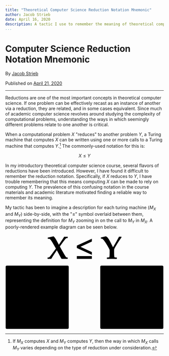 ```yaml
---
title: "Theoretical Computer Science Reduction Notation Mnemonic"
author: Jacob Strieb
date: April 16, 2020
description: A tactic I use to remember the meaning of theoretical computer science notation for describing reductions
...
```



# Computer Science Reduction Notation Mnemonic

By [Jacob Strieb](https://jstrieb.github.io)

Published on [April 21, 2020](/posts/reduction-notation/)

---

Reductions are one of the most important concepts in theoretical computer
science. If one problem can be effectively recast as an instance of another via
a reduction, they are related, and in some cases equivalent. Since much of
academic computer science revolves around studying the complexity of
computational problems, understanding the ways in which seemingly different
problems relate to one another is critical.

When a computational problem $X$ "reduces" to another problem $Y$, a Turing
machine that computes $X$ can be written using one or more calls to a Turing
machine that computes $Y$.[^1] The commonly-used notation for this is:

$$ X \leq Y $$

In my introductory theoretical computer science course, several flavors of
reductions have been introduced. However, I have found it difficult to remember
the reduction notation. Specifically, if $X$ reduces to $Y$, I have trouble
remembering that this means computing $X$ can be made to rely on computing $Y$.
The prevalence of this confusing notation in the course materials and academic
literature motivated finding a reliable way to remember its meaning.

My tactic has been to imagine a description for each turing machine ($M_X$ and
$M_Y$) side-by-side, with the "$\leq$" symbol overlaid between them,
representing the definition for $M_Y$ zooming in on the call to $M_Y$ in $M_X$.
A poorly-rendered example diagram can be seen below.

<!-- TODO: Figure out how to embed the SVG such that it is still allowed to be
styled by the global CSS -->
<svg
   xmlns:dc="http://purl.org/dc/elements/1.1/"
   xmlns:cc="http://creativecommons.org/ns#"
   xmlns:rdf="http://www.w3.org/1999/02/22-rdf-syntax-ns#"
   xmlns:svg="http://www.w3.org/2000/svg"
   xmlns="http://www.w3.org/2000/svg"
   xmlns:sodipodi="http://sodipodi.sourceforge.net/DTD/sodipodi-0.dtd"
   xmlns:inkscape="http://www.inkscape.org/namespaces/inkscape"
   width="16.615837cm"
   height="9.9633818cm"
   viewBox="0 0 6.5416681 3.9225911"
   version="1.1"
   id="SVGRoot"
   inkscape:version="0.92.3 (2405546, 2018-03-11)"
   sodipodi:docname="diagram_notext.svg">
  <sodipodi:namedview
     id="base"
     pagecolor="#ffffff"
     bordercolor="#666666"
     borderopacity="1.0"
     inkscape:pageopacity="0.0"
     inkscape:pageshadow="2"
     inkscape:zoom="1.4"
     inkscape:cx="243.5908"
     inkscape:cy="227.86937"
     inkscape:document-units="px"
     inkscape:current-layer="layer1"
     showgrid="true"
     inkscape:window-width="1920"
     inkscape:window-height="1013"
     inkscape:window-x="-9"
     inkscape:window-y="-9"
     inkscape:window-maximized="1"
     units="cm"
     objecttolerance="10"
     gridtolerance="10"
     guidetolerance="10"
     showguides="true"
     inkscape:guide-bbox="true"
     fit-margin-top="0"
     fit-margin-left="0"
     fit-margin-right="0"
     fit-margin-bottom="0">
    <inkscape:grid
       type="xygrid"
       id="grid1442"
       spacingx="0.26041667"
       spacingy="0.26041667"
       dotted="false"
       enabled="true"
       visible="true"
       originx="-0.24479073"
       originy="-3.6302089" />
  </sodipodi:namedview>
  <defs
     id="defs883">
    <inkscape:path-effect
       effect="powerstroke"
       id="path-effect820"
       is_visible="true"
       offset_points="1,0.005208335"
       sort_points="true"
       interpolator_type="CubicBezierJohan"
       interpolator_beta="0.2"
       start_linecap_type="zerowidth"
       linejoin_type="extrp_arc"
       miter_limit="4"
       end_linecap_type="zerowidth" />
  </defs>
  <metadata
     id="metadata886">
    <rdf:RDF>
      <cc:Work
         rdf:about="">
        <dc:format>image/svg+xml</dc:format>
        <dc:type
           rdf:resource="http://purl.org/dc/dcmitype/StillImage" />
        <dc:title></dc:title>
        <dc:creator>
          <cc:Agent>
            <dc:title>Jacob Strieb</dc:title>
          </cc:Agent>
        </dc:creator>
      </cc:Work>
    </rdf:RDF>
  </metadata>
  <g
     id="layer1"
     inkscape:groupmode="layer"
     inkscape:label="Layer 1"
     transform="translate(-0.24479073,-3.4472004)">
    <rect
       style="opacity:1;fill-opacity:1;stroke-width:0.03125;stroke-linecap:round;stroke-linejoin:miter;stroke-miterlimit:4;stroke-dasharray:none;stroke-dashoffset:0;stroke-opacity:1"
       id="rect816"
       width="2.6041675"
       height="2.6041675"
       x="0.26041573"
       y="4.749999"
       rx="0.052083332"
       ry="0.052083332" />
    <path
       style="fill-rule:evenodd;stroke-width:0.05208333;stroke-linecap:round;stroke-linejoin:miter;stroke-miterlimit:4;stroke-dasharray:none;stroke-opacity:1"
       d="M 0.5208325,5.5312495 H 2.6041664"
       id="path830"
       inkscape:connector-curvature="0" />
    <path
       style="fill-rule:evenodd;stroke-width:0.05208333;stroke-linecap:round;stroke-linejoin:miter;stroke-miterlimit:4;stroke-dasharray:none;stroke-opacity:1"
       d="M 0.5208325,5.7916662 H 2.6041664"
       id="path832"
       inkscape:connector-curvature="0" />
    <path
       style="fill-rule:evenodd;stroke-width:0.05208333;stroke-linecap:round;stroke-linejoin:miter;stroke-miterlimit:4;stroke-dasharray:none;stroke-opacity:1"
       d="M 0.5208325,6.052083 H 2.6041664"
       id="path834"
       inkscape:connector-curvature="0" />
    <path
       style="fill-rule:evenodd;stroke-width:0.05208333;stroke-linecap:round;stroke-linejoin:miter;stroke-miterlimit:4;stroke-dasharray:none;stroke-opacity:1"
       d="M 0.5208325,6.5729165 H 2.6041664"
       id="path838"
       inkscape:connector-curvature="0" />
    <path
       style="fill-rule:evenodd;stroke-width:0.05208333;stroke-linecap:round;stroke-linejoin:miter;stroke-miterlimit:4;stroke-dasharray:none;stroke-opacity:1"
       d="M 0.5208325,6.8333332 H 2.6041664"
       id="path840"
       inkscape:connector-curvature="0" />
    <path
       style="fill-rule:evenodd;stroke-width:0.05208333;stroke-linecap:round;stroke-linejoin:miter;stroke-miterlimit:4;stroke-dasharray:none;stroke-opacity:1"
       d="M 0.5208325,7.09375 H 2.6041664"
       id="path842"
       inkscape:connector-curvature="0" />
    <ellipse
       style="opacity:1;fill-opacity:1;stroke-width:0.02083333;stroke-linecap:round;stroke-linejoin:miter;stroke-miterlimit:4;stroke-dasharray:none;stroke-dashoffset:0;stroke-opacity:1"
       id="path902"
       cx="0.91145831"
       cy="6.312501"
       rx="0.46395874"
       ry="0.19061559" />
    <rect
       y="4.749999"
       x="4.166666"
       height="2.6041675"
       width="2.6041675"
       id="rect1000"
       style="opacity:1;fill-opacity:1;stroke-width:0.03125;stroke-linecap:round;stroke-linejoin:miter;stroke-miterlimit:4;stroke-dasharray:none;stroke-dashoffset:0;stroke-opacity:1"
       rx="0.052083332"
       ry="0.052083332" />
    <path
       inkscape:connector-curvature="0"
       id="path1002"
       d="M 4.4270827,5.5312495 H 6.5104166"
       style="fill-rule:evenodd;stroke-width:0.05208333;stroke-linecap:round;stroke-linejoin:miter;stroke-miterlimit:4;stroke-dasharray:none;stroke-opacity:1" />
    <path
       inkscape:connector-curvature="0"
       id="path1004"
       d="M 4.4270827,5.7916662 H 6.5104166"
       style="fill-rule:evenodd;stroke-width:0.05208333;stroke-linecap:round;stroke-linejoin:miter;stroke-miterlimit:4;stroke-dasharray:none;stroke-opacity:1" />
    <path
       inkscape:connector-curvature="0"
       id="path1006"
       d="M 4.4270827,6.052083 H 6.5104166"
       style="fill-rule:evenodd;stroke-width:0.05208333;stroke-linecap:round;stroke-linejoin:miter;stroke-miterlimit:4;stroke-dasharray:none;stroke-opacity:1" />
    <path
       inkscape:connector-curvature="0"
       id="path1008"
       d="M 4.4270827,6.5729165 H 6.5104166"
       style="fill-rule:evenodd;stroke-width:0.05208333;stroke-linecap:round;stroke-linejoin:miter;stroke-miterlimit:4;stroke-dasharray:none;stroke-opacity:1" />
    <path
       inkscape:connector-curvature="0"
       id="path1010"
       d="M 4.4270827,6.8333332 H 6.5104166"
       style="fill-rule:evenodd;stroke-width:0.05208333;stroke-linecap:round;stroke-linejoin:miter;stroke-miterlimit:4;stroke-dasharray:none;stroke-opacity:1" />
    <path
       inkscape:connector-curvature="0"
       id="path1012"
       d="M 4.4270827,7.09375 H 6.5104166"
       style="fill-rule:evenodd;stroke-width:0.05208333;stroke-linecap:round;stroke-linejoin:miter;stroke-miterlimit:4;stroke-dasharray:none;stroke-opacity:1" />
    <g
       id="g8545"
       class="text">
      <g
         id="text854"
         style="font-style:normal;font-variant:normal;font-weight:bold;font-stretch:normal;font-size:0.34722233px;line-height:125%;font-family:sans-serif;-inkscape-font-specification:'sans-serif Bold';text-align:start;text-anchor:start;opacity:1;fill-opacity:1;stroke-width:0.01562501;stroke-linecap:round;stroke-linejoin:miter;stroke-miterlimit:4;stroke-dasharray:none;stroke-dashoffset:0;stroke-opacity:1"
         aria-label="M">
        <path
           id="path8512"
           style="font-style:normal;font-variant:normal;font-weight:bold;font-stretch:normal;font-family:'Palatino Linotype';-inkscape-font-specification:'Palatino Linotype Bold';fill-opacity:1;stroke-width:0.01562501"
           d="m 0.85077828,5.2312659 -0.001695,0.0017 q -0.0167847,-0.00102 -0.052219,-0.00102 -0.036282,0 -0.052219,0.00102 l -0.001526,-0.00153 v -0.011529 l 0.001695,-0.0017 q 0.0172933,-0.00102 0.0198364,-0.0017 0.004917,-0.00136 0.005764,-0.00627 0.002204,-0.012207 0.002204,-0.052558 V 5.0430741 l -0.0378079,0.077481 q -0.003221,0.00644 -0.0220405,0.047472 l -0.0310262,0.067817 h -0.0113593 q -0.008816,-0.021023 -0.0239054,-0.053067 l -0.0237359,-0.050354 -0.04442,-0.0924 v 0.1176622 q 0,0.040351 0.002204,0.052558 8.4771e-4,0.00492 0.005764,0.00627 0.002543,6.782e-4 0.0198364,0.0017 l 0.001695,0.0017 v 0.011529 l -0.001695,0.00153 q -0.0194973,-0.00102 -0.036282,-0.00102 -0.0194973,0 -0.0391642,0.00102 l -0.001695,-0.00153 v -0.011529 l 0.001695,-0.0017 q 0.0172933,-0.00102 0.0198364,-0.0017 0.004917,-0.00136 0.005764,-0.00627 0.002204,-0.012207 0.002204,-0.052558 v -0.089688 q 0,-0.040351 -0.002204,-0.052558 -8.4771e-4,-0.00492 -0.005764,-0.00627 -0.002543,-6.782e-4 -0.0198364,-0.0017 l -0.001695,-0.0017 V 4.994246 l 0.001695,-0.00153 q 0.0176324,0.00102 0.0445896,0.00102 0.0206841,0 0.0361125,-0.00102 0.005595,0.012885 0.015937,0.036282 l 0.0108507,0.023397 0.0539144,0.1127456 0.02594,-0.052558 0.0405206,-0.086636 q 0.007121,-0.015428 0.0139025,-0.03323 0.0191583,0.00102 0.0257704,0.00102 0.0332303,0 0.0508627,-0.00102 l 0.001695,0.00153 v 0.011698 l -0.001695,0.00153 q -0.0172933,0.00102 -0.0198364,0.0017 -0.004917,0.00136 -0.005764,0.00627 -0.002204,0.012207 -0.002204,0.052558 v 0.089688 q 0,0.040351 0.002204,0.052558 8.4771e-4,0.00492 0.005764,0.00627 0.002543,6.782e-4 0.0198364,0.0017 l 0.001695,0.0017 z"
           inkscape:connector-curvature="0" />
      </g>
      <g
         id="text858"
         style="font-style:normal;font-variant:normal;font-weight:bold;font-stretch:normal;font-size:0.22704318px;line-height:125%;font-family:sans-serif;-inkscape-font-specification:'sans-serif Bold';text-align:start;text-anchor:start;opacity:1;fill-opacity:1;stroke-width:0.01021695;stroke-linecap:round;stroke-linejoin:miter;stroke-miterlimit:4;stroke-dasharray:none;stroke-dashoffset:0;stroke-opacity:1"
         aria-label="X">
        <path
           id="path8509"
           style="font-style:normal;font-variant:normal;font-weight:bold;font-stretch:normal;font-family:'Palatino Linotype';-inkscape-font-specification:'Palatino Linotype Bold';fill-opacity:1;stroke-width:0.01021695"
           d="m 0.99737091,5.2939499 -0.001109,0.00111 -0.0226156,-3.326e-4 q -0.005543,-1.109e-4 -0.0194007,3.326e-4 -0.003326,-0.0041 -0.0108644,-0.01807 l -0.0230591,-0.042681 -0.008758,0.012527 q -0.0166291,0.023835 -0.0308193,0.048224 -0.0051,-3.326e-4 -0.0101992,-3.326e-4 -0.0103101,0 -0.0150771,3.326e-4 l -0.001109,-0.00111 v -0.0071 l 0.001109,-0.00122 q 0.009091,-6.652e-4 0.0109752,-0.00188 0.003326,-0.00211 0.0150771,-0.01807 l 0.0145228,-0.019622 q 8.8688e-4,-0.00111 0.0177377,-0.023946 l -0.008425,-0.014855 -0.013525,-0.023392 q -0.0144119,-0.024833 -0.0219505,-0.029378 -0.00255,-0.00155 -0.005321,-0.00155 -0.002217,0 -0.006873,3.326e-4 l -0.001441,-0.00111 -8.8689e-4,-0.00588 9.9775e-4,-0.00166 q 0.0156314,-0.00321 0.0402425,-0.00887 0.006984,0.00455 0.0144119,0.016407 0.003548,0.00576 0.0110861,0.019733 l 0.0125273,0.023281 0.0144119,-0.021064 q 0.0178486,-0.026163 0.0231699,-0.035586 0.004545,4.435e-4 0.00898,4.435e-4 0.007428,0 0.0150771,-4.435e-4 l 0.001109,0.00111 v 0.00732 l -0.001109,0.00111 q -0.007649,1.108e-4 -0.0101992,0.00166 -0.002439,0.00155 -0.009645,0.010532 -0.007206,0.00898 -0.0189572,0.024944 -0.006541,0.00887 -0.015964,0.022061 0.005543,0.010199 0.0158531,0.028713 l 0.0141902,0.024389 q 0.0117513,0.020177 0.0147445,0.022837 0.003104,0.00255 0.009977,0.00255 l 0.001109,0.00111 z"
           inkscape:connector-curvature="0" />
      </g>
      <g
         id="text862"
         style="font-style:normal;font-variant:normal;font-weight:bold;font-stretch:normal;font-size:0.17861269px;line-height:125%;font-family:'Palatino Linotype';-inkscape-font-specification:'Palatino Linotype Bold';text-align:start;text-anchor:start;opacity:1;fill-opacity:1;stroke-width:0.00803757;stroke-linecap:round;stroke-linejoin:miter;stroke-miterlimit:4;stroke-dasharray:none;stroke-dashoffset:0;stroke-opacity:1"
         aria-label="Run M">
        <path
           id="path8488"
           style="stroke-width:0.00803757"
           d="m 0.7045065,6.3525736 -8.7213e-4,8.721e-4 q -6.105e-4,0 -0.003314,-8.72e-5 -0.0119482,-4.361e-4 -0.0149135,-4.361e-4 -0.004448,0 -0.0141285,5.233e-4 -3.4885e-4,-0.00209 -0.003314,-0.00698 l -0.0216289,-0.036106 -0.009681,-0.014739 q -0.001831,-0.0027 -0.005146,-0.00532 l 9.5934e-4,-0.00297 q 0.002006,8.72e-5 0.002965,8.72e-5 0.008547,0 0.0134308,-0.0027 0.004448,-0.00244 0.008198,-0.00855 0.00375,-0.0061 0.00375,-0.014565 0,-0.014739 -0.0109889,-0.019885 -0.005233,-0.00244 -0.0152623,-0.00244 -0.004361,0 -0.008372,6.977e-4 -8.7213e-4,0.00855 -8.7213e-4,0.029129 v 0.045612 q 0,0.020757 0.001134,0.027036 4.3606e-4,0.00253 0.002965,0.00323 0.001308,3.489e-4 0.010204,8.722e-4 l 8.7213e-4,8.721e-4 v 0.00584 l -7.8492e-4,8.721e-4 q -0.008721,-5.233e-4 -0.0268617,-5.233e-4 -0.0187508,0 -0.0268617,5.233e-4 l -8.7213e-4,-7.849e-4 v -0.00593 l 8.7213e-4,-8.721e-4 q 0.008896,-5.233e-4 0.0102039,-8.722e-4 0.002529,-6.977e-4 0.002965,-0.00323 0.001134,-0.00628 0.001134,-0.027036 v -0.046136 q 0,-0.020757 -0.001134,-0.027036 -4.3607e-4,-0.00253 -0.002965,-0.00323 -0.001308,-3.489e-4 -0.0102039,-8.722e-4 L 0.58511159,6.23658 V 6.23065 l 8.7213e-4,-7.849e-4 q 0.008547,5.233e-4 0.0268617,5.233e-4 0.01064,0 0.0172682,-2.617e-4 0.0131692,-5.233e-4 0.0197102,-5.233e-4 0.0150879,0 0.0221522,0.0027 0.009506,0.00366 0.0127331,0.012384 0.00157,0.00427 0.00157,0.010117 0,0.023722 -0.0266872,0.033664 0.004361,0.00733 0.009245,0.014826 l 0.0134308,0.020669 q 0.011861,0.018315 0.0157856,0.020844 0.002006,0.00131 0.005582,0.00131 l 8.7213e-4,8.721e-4 z"
           inkscape:connector-curvature="0" />
        <path
           id="path8490"
           style="stroke-width:0.00803757"
           d="m 0.8119532,6.3524864 -8.7213e-4,8.721e-4 q -0.013082,-4.361e-4 -0.0164833,-4.361e-4 -0.002878,0 -0.008547,1.745e-4 -0.005669,2.616e-4 -0.00846,2.616e-4 l -6.977e-4,-6.977e-4 q 6.977e-4,-0.00715 6.977e-4,-0.013605 -0.004535,0.0034 -0.0158728,0.014477 -0.005669,0.00218 -0.0121226,0.00218 -0.0117738,0 -0.0185764,-0.00637 -0.006803,-0.00645 -0.006803,-0.018489 0,-0.00148 1.7442e-4,-0.00628 1.7443e-4,-0.0048 1.7443e-4,-0.00924 v -0.011163 q 0,-0.017268 -0.001308,-0.020059 -8.7213e-4,-0.00174 -0.00375,-0.00218 -0.001047,-1.745e-4 -0.007675,-4.361e-4 l -8.7213e-4,-8.721e-4 v -0.00488 l 8.7213e-4,-9.593e-4 q 0.0166577,-0.00148 0.0337515,-0.00724 l 0.001919,0.00113 q -0.001134,0.014477 -0.001134,0.026774 v 0.017007 q 0,0.011948 7.8492e-4,0.016309 8.7213e-4,0.00523 0.004099,0.00794 0.003314,0.0027 0.008809,0.0027 0.006803,0 0.0119482,-0.00436 0.004884,-0.00436 0.005146,-0.00994 1.7443e-4,-0.00427 1.7443e-4,-0.00532 v -0.015611 q 0,-0.017094 -0.001308,-0.020059 -7.8492e-4,-0.00174 -0.003663,-0.00218 -0.001047,-1.745e-4 -0.007675,-4.361e-4 l -9.5935e-4,-8.721e-4 v -0.00488 l 9.5935e-4,-9.593e-4 q 0.0165705,-0.00148 0.0337515,-0.00724 l 0.001831,0.00113 q -0.001134,0.013082 -0.001134,0.026774 v 0.027385 q 0,0.018402 0.001047,0.020844 5.2328e-4,0.00122 0.001744,0.00157 0.002093,6.105e-4 0.00907,0.00105 l 9.5935e-4,8.722e-4 z M 0.7613695,6.2641394 Z m 0,0.095586 z"
           inkscape:connector-curvature="0" />
        <path
           id="path8492"
           style="stroke-width:0.00803757"
           d="m 0.92175465,6.3525736 -8.7214e-4,9.593e-4 q -0.009593,-6.105e-4 -0.0162217,-6.105e-4 -0.006105,0 -0.0177915,6.105e-4 l -8.7213e-4,-8.721e-4 q 0.00157,-0.019449 0.00157,-0.030001 v -0.017094 q 0,-0.02128 -0.0153495,-0.02128 -0.008024,0 -0.0125587,0.00549 -0.003837,0.00462 -0.003837,0.00933 v 0.016309 q 0,0.022588 0.001134,0.027734 6.977e-4,0.00305 0.0101167,0.00323 l 8.7213e-4,8.722e-4 v 0.00532 l -8.7213e-4,8.721e-4 q -0.007413,-5.233e-4 -0.0221522,-5.233e-4 -0.0156112,0 -0.0238092,6.105e-4 l -8.7213e-4,-8.721e-4 v -0.00532 l 8.7213e-4,-8.721e-4 q 0.008372,-2.617e-4 0.0103784,-0.00131 0.001744,-7.85e-4 0.001919,-0.00419 6.105e-4,-0.011338 6.105e-4,-0.024332 v -0.012472 q 0,-0.017443 -0.001308,-0.020059 -8.7213e-4,-0.00174 -0.00375,-0.00218 -0.001047,-1.745e-4 -0.007588,-4.361e-4 l -8.7213e-4,-8.721e-4 v -0.00488 l 8.7213e-4,-9.593e-4 q 0.0156984,-0.00148 0.0330538,-0.00724 l 0.001919,0.00113 -1.7442e-4,0.014652 0.0150007,-0.012559 q 0.005756,-0.00235 0.0126459,-0.00235 0.0138669,0 0.0207567,0.00837 0.005582,0.0068 0.005582,0.019972 0,0.00148 -3.4886e-4,0.012123 -3.4885e-4,0.01064 -3.4885e-4,0.015175 0,0.013169 4.3607e-4,0.016832 4.3606e-4,0.00358 0.002006,0.00454 0.00157,9.593e-4 0.00907,0.00113 l 7.8492e-4,8.721e-4 z"
           inkscape:connector-curvature="0" />
        <path
           id="path8494"
           style="stroke-width:0.00803757"
           d="m 1.1425786,6.3525736 -8.722e-4,8.721e-4 q -0.00863,-5.233e-4 -0.026862,-5.233e-4 -0.018664,0 -0.026862,5.233e-4 l -7.849e-4,-7.849e-4 v -0.00593 l 8.721e-4,-8.721e-4 q 0.0089,-5.233e-4 0.010204,-8.722e-4 0.00253,-6.977e-4 0.00297,-0.00323 0.00113,-0.00628 0.00113,-0.027036 v -0.058956 l -0.019449,0.039856 q -0.00166,0.00331 -0.011338,0.02442 l -0.01596,0.034885 h -0.00584 q -0.00454,-0.010814 -0.012297,-0.027298 l -0.01221,-0.025902 -0.02285,-0.047531 v 0.060526 q 0,0.020757 0.00113,0.027036 4.36e-4,0.00253 0.00297,0.00323 0.00131,3.489e-4 0.010204,8.722e-4 l 8.721e-4,8.721e-4 v 0.00593 l -8.721e-4,7.849e-4 q -0.01003,-5.233e-4 -0.0186637,-5.233e-4 -0.0100295,0 -0.0201463,5.233e-4 l -8.7214e-4,-7.849e-4 v -0.00593 l 8.7214e-4,-8.721e-4 q 0.008896,-5.233e-4 0.0102039,-8.722e-4 0.002529,-6.977e-4 0.002965,-0.00323 0.001134,-0.00628 0.001134,-0.027036 v -0.046136 q 0,-0.020757 -0.001134,-0.027036 -4.3606e-4,-0.00253 -0.002965,-0.00323 -0.001308,-3.489e-4 -0.0102039,-8.722e-4 L 0.97704784,6.23658 V 6.23065 l 8.7214e-4,-7.849e-4 q 0.00907,5.233e-4 0.0229371,5.233e-4 0.01064,0 0.018576,-5.233e-4 0.00288,0.00663 0.0082,0.018664 l 0.00558,0.012035 0.027734,0.057997 0.013344,-0.027036 0.020844,-0.044566 q 0.00366,-0.00794 0.00715,-0.017094 0.00986,5.233e-4 0.013257,5.233e-4 0.017094,0 0.026164,-5.233e-4 l 8.722e-4,7.849e-4 v 0.00602 l -8.722e-4,7.849e-4 q -0.0089,5.233e-4 -0.010204,8.722e-4 -0.00253,6.977e-4 -0.00297,0.00323 -0.00113,0.00628 -0.00113,0.027036 v 0.046136 q 0,0.020757 0.00113,0.027036 4.361e-4,0.00253 0.00297,0.00323 0.00131,3.489e-4 0.010204,8.722e-4 l 8.722e-4,8.721e-4 z"
           inkscape:connector-curvature="0" />
      </g>
      <g
         id="text866"
         style="font-style:normal;font-variant:normal;font-weight:bold;font-stretch:normal;font-size:0.10716756px;line-height:125%;font-family:sans-serif;-inkscape-font-specification:'sans-serif Bold';text-align:start;text-anchor:start;opacity:1;fill-opacity:1;stroke-width:0.00482254;stroke-linecap:round;stroke-linejoin:miter;stroke-miterlimit:4;stroke-dasharray:none;stroke-dashoffset:0;stroke-opacity:1"
         aria-label="Y">
        <path
           id="path8485"
           style="font-style:normal;font-variant:normal;font-weight:bold;font-stretch:normal;font-family:'Palatino Linotype';-inkscape-font-specification:'Palatino Linotype Bold';fill-opacity:1;stroke-width:0.00482254"
           d="m 1.2071148,6.3084184 q -0.00827,0.011251 -0.018106,0.027577 -0.00555,0.00921 -0.00612,0.011774 -3.14e-4,0.00136 -3.14e-4,0.00392 v 0.00518 q 0,0.015332 9.419e-4,0.017059 4.186e-4,7.326e-4 0.0012,9.419e-4 0.00131,3.663e-4 0.00644,6.803e-4 l 5.233e-4,5.233e-4 v 0.00351 l -5.233e-4,5.233e-4 q -0.00518,-3.14e-4 -0.016117,-3.14e-4 -0.011198,0 -0.016117,3.14e-4 l -4.71e-4,-4.709e-4 v -0.00356 L 1.158975,6.375553 q 0.00513,-3.14e-4 0.00644,-6.803e-4 7.85e-4,-2.093e-4 0.0012,-9.419e-4 9.419e-4,-0.00173 9.419e-4,-0.017059 v -0.00617 q 0,-0.00199 -0.00822,-0.015908 -0.00837,-0.014181 -0.013344,-0.019257 -0.00241,-0.00246 -0.00324,-0.00277 -8.373e-4,-3.663e-4 -0.00392,-3.663e-4 l -5.756e-4,-5.756e-4 v -0.00293 l 5.232e-4,-5.756e-4 q 0.012768,-0.00251 0.016379,-0.00356 0.00272,0.00131 0.00487,0.0034 0.00445,0.00434 0.011931,0.019361 l 0.00685,0.01371 q 0.00309,-0.00497 0.011774,-0.019989 l 0.00581,-0.010413 q 9.419e-4,-0.00173 0.00256,-0.00476 h 0.00764 l 5.233e-4,5.233e-4 z m -0.032077,0.075457 z m 0,-0.080899 z"
           inkscape:connector-curvature="0" />
      </g>
      <g
         id="text916"
         style="font-style:normal;font-variant:normal;font-weight:bold;font-stretch:normal;font-size:1.32262599px;line-height:125%;font-family:'Palatino Linotype';-inkscape-font-specification:'Palatino Linotype Bold';text-align:start;text-anchor:start;opacity:1;fill-opacity:1;stroke-width:0.05951818;stroke-linecap:round;stroke-linejoin:miter;stroke-miterlimit:4;stroke-dasharray:none;stroke-dashoffset:0;stroke-opacity:1"
         aria-label="X ≤ Y">
        <path
           id="path8515"
           style="fill-opacity:1;stroke-width:0.05951818"
           d="m 2.822667,4.4634192 -0.00646,0.00646 -0.1317459,-0.00194 Q 2.6521722,4.467294 2.5714455,4.4698773 2.5520711,4.4459822 2.5081558,4.3646097 L 2.3738266,4.1159715 2.3228073,4.1889484 q -0.096872,0.1388499 -0.1795361,0.2809289 -0.029707,-0.00194 -0.059415,-0.00194 -0.060061,0 -0.087831,0.00194 l -0.00646,-0.00646 v -0.041332 l 0.00646,-0.0071 q 0.052957,-0.00387 0.063936,-0.010979 0.019374,-0.01227 0.087831,-0.1052676 l 0.084602,-0.114309 Q 2.23756,4.1779696 2.3357236,4.044932 L 2.2866418,3.958393 2.2078525,3.8221264 q -0.083956,-0.1446622 -0.127871,-0.1711406 -0.014854,-0.00904 -0.030999,-0.00904 -0.012916,0 -0.04004,0.00194 l -0.0084,-0.00646 -0.00517,-0.034228 0.00581,-0.00969 q 0.09106,-0.018729 0.2344303,-0.051665 0.040686,0.026478 0.083956,0.09558 0.020666,0.033582 0.064581,0.1149548 l 0.072977,0.1356209 0.083956,-0.1227046 q 0.103976,-0.152412 0.134975,-0.2073061 0.026478,0.00258 0.052311,0.00258 0.04327,0 0.087831,-0.00258 l 0.00646,0.00646 v 0.042624 l -0.00646,0.00646 q -0.044561,6.458e-4 -0.059415,0.00969 -0.014208,0.00904 -0.056186,0.061352 -0.041978,0.052311 -0.1104341,0.145308 -0.038103,0.051665 -0.092997,0.1285169 0.032291,0.059415 0.092351,0.1672657 l 0.082664,0.142079 q 0.068456,0.117538 0.085893,0.1330376 0.018083,0.014854 0.058123,0.014854 l 0.00646,0.00646 z"
           inkscape:connector-curvature="0" />
        <path
           id="path8517"
           style="fill-opacity:1;stroke-width:0.05951818"
           d="M 3.819803,4.3032574 3.1991762,4.0223286 V 3.9228733 L 3.819803,3.6406528 V 3.754316 L 3.3496508,3.9719551 3.819803,4.1895942 Z m 0,0.1646825 H 3.1991762 v -0.11108 H 3.819803 Z"
           inkscape:connector-curvature="0" />
        <path
           id="path8519"
           style="fill-opacity:1;stroke-width:0.05951818"
           d="M 5.041682,3.5870503 Q 4.9396435,3.7259002 4.8182306,3.927394 q -0.068456,0.1136631 -0.07556,0.145308 -0.00387,0.016791 -0.00387,0.048436 v 0.063936 q 0,0.1892233 0.011625,0.2105351 0.00517,0.00904 0.014854,0.011625 0.016145,0.00452 0.079435,0.0084 l 0.00646,0.00646 v 0.04327 l -0.00646,0.00646 q -0.063935,-0.00387 -0.1989105,-0.00387 -0.1382041,0 -0.1989106,0.00387 l -0.00581,-0.00581 v -0.043915 l 0.00646,-0.00646 q 0.06329,-0.00387 0.079435,-0.0084 0.00969,-0.00258 0.014854,-0.011625 0.011625,-0.021312 0.011625,-0.2105351 V 4.108873 q 0,-0.024541 -0.1013927,-0.1963273 -0.1033301,-0.1750155 -0.1646824,-0.2376594 -0.029707,-0.030353 -0.04004,-0.034228 -0.010333,-0.00452 -0.048436,-0.00452 l -0.0071,-0.0071 v -0.036166 l 0.00646,-0.0071 q 0.1575785,-0.030999 0.2021397,-0.043915 0.033582,0.016145 0.060061,0.041978 0.054894,0.053602 0.1472455,0.238951 l 0.084601,0.1692031 Q 4.7303999,3.930623 4.837605,3.7452746 L 4.90929,3.6167577 q 0.011625,-0.021312 0.031645,-0.058769 h 0.094289 l 0.00646,0.00646 z m -0.3958836,0.931263 z m 0,-0.9984276 z"
           inkscape:connector-curvature="0" />
      </g>
      <g
         id="text988"
         style="font-style:normal;font-variant:normal;font-weight:bold;font-stretch:normal;font-size:0.34722233px;line-height:125%;font-family:sans-serif;-inkscape-font-specification:'sans-serif Bold';text-align:start;text-anchor:start;opacity:1;fill-opacity:1;stroke-width:0.01562501;stroke-linecap:round;stroke-linejoin:miter;stroke-miterlimit:4;stroke-dasharray:none;stroke-dashoffset:0;stroke-opacity:1"
         aria-label=":">
        <path
           id="path8506"
           style="font-style:normal;font-variant:normal;font-weight:bold;font-stretch:normal;font-family:'Palatino Linotype';-inkscape-font-specification:'Palatino Linotype Bold';fill-opacity:1;stroke-width:0.01562501"
           d="m 1.0576655,5.0737613 q 0.01102,0 0.01865,0.00797 0.0078,0.00797 0.0078,0.018819 0,0.01102 -0.0078,0.018989 -0.00763,0.00797 -0.01865,0.00797 -0.01102,0 -0.018819,-0.0078 -0.0078,-0.00797 -0.0078,-0.019158 0,-0.01119 0.0078,-0.018989 0.0078,-0.0078 0.018819,-0.0078 z m 0,0.1096937 q 0.010851,0 0.01865,0.0078 0.0078,0.00763 0.0078,0.019158 0,0.01119 -0.0078,0.018989 -0.0078,0.0078 -0.01865,0.0078 -0.010851,0 -0.018819,-0.0078 -0.0078,-0.00797 -0.0078,-0.018989 0,-0.01119 0.0078,-0.018989 0.0078,-0.00797 0.018819,-0.00797 z"
           inkscape:connector-curvature="0" />
      </g>
      <g
         id="text1016"
         style="font-style:normal;font-variant:normal;font-weight:bold;font-stretch:normal;font-size:0.34722233px;line-height:125%;font-family:sans-serif;-inkscape-font-specification:'sans-serif Bold';text-align:start;text-anchor:start;opacity:1;fill-opacity:1;stroke-width:0.01562501;stroke-linecap:round;stroke-linejoin:miter;stroke-miterlimit:4;stroke-dasharray:none;stroke-dashoffset:0;stroke-opacity:1"
         aria-label="M">
        <path
           id="path8503"
           style="font-style:normal;font-variant:normal;font-weight:bold;font-stretch:normal;font-family:'Palatino Linotype';-inkscape-font-specification:'Palatino Linotype Bold';fill-opacity:1;stroke-width:0.01562501"
           d="m 4.7570286,5.2312659 -0.0017,0.0017 q -0.016785,-0.00102 -0.052219,-0.00102 -0.036282,0 -0.052219,0.00102 l -0.00153,-0.00153 v -0.011529 l 0.0017,-0.0017 q 0.017293,-0.00102 0.019837,-0.0017 0.00492,-0.00136 0.00576,-0.00627 0.0022,-0.012207 0.0022,-0.052558 V 5.0430741 l -0.037808,0.077481 q -0.00322,0.00644 -0.02204,0.047472 l -0.031026,0.067817 h -0.011359 q -0.00882,-0.021023 -0.023905,-0.053067 l -0.023736,-0.050354 -0.04442,-0.0924 v 0.1176622 q 0,0.040351 0.0022,0.052558 8.477e-4,0.00492 0.00576,0.00627 0.00254,6.782e-4 0.019837,0.0017 l 0.0017,0.0017 v 0.011529 l -0.0017,0.00153 q -0.019497,-0.00102 -0.036282,-0.00102 -0.019497,0 -0.039164,0.00102 l -0.0017,-0.00153 v -0.011529 l 0.0017,-0.0017 q 0.017293,-0.00102 0.019836,-0.0017 0.00492,-0.00136 0.00576,-0.00627 0.0022,-0.012207 0.0022,-0.052558 v -0.089688 q 0,-0.040351 -0.0022,-0.052558 -8.478e-4,-0.00492 -0.00576,-0.00627 -0.00254,-6.782e-4 -0.019836,-0.0017 l -0.0017,-0.0017 V 4.994246 l 0.0017,-0.00153 q 0.017632,0.00102 0.04459,0.00102 0.020684,0 0.036112,-0.00102 0.00559,0.012885 0.015937,0.036282 l 0.010851,0.023397 0.053914,0.1127456 0.02594,-0.052558 0.040521,-0.086636 q 0.00712,-0.015428 0.013903,-0.03323 0.019158,0.00102 0.02577,0.00102 0.03323,0 0.050863,-0.00102 l 0.0017,0.00153 v 0.011698 l -0.0017,0.00153 q -0.017293,0.00102 -0.019837,0.0017 -0.00492,0.00136 -0.00576,0.00627 -0.0022,0.012207 -0.0022,0.052558 v 0.089688 q 0,0.040351 0.0022,0.052558 8.477e-4,0.00492 0.00576,0.00627 0.00254,6.782e-4 0.019837,0.0017 l 0.0017,0.0017 z"
           inkscape:connector-curvature="0" />
      </g>
      <g
         id="text1020"
         style="font-style:normal;font-variant:normal;font-weight:bold;font-stretch:normal;font-size:0.22704318px;line-height:125%;font-family:sans-serif;-inkscape-font-specification:'sans-serif Bold';text-align:start;text-anchor:start;opacity:1;fill-opacity:1;stroke-width:0.01021695;stroke-linecap:round;stroke-linejoin:miter;stroke-miterlimit:4;stroke-dasharray:none;stroke-dashoffset:0;stroke-opacity:1"
         aria-label="Y">
        <path
           id="path8500"
           style="font-style:normal;font-variant:normal;font-weight:bold;font-stretch:normal;font-family:'Palatino Linotype';-inkscape-font-specification:'Palatino Linotype Bold';fill-opacity:1;stroke-width:0.01021695"
           d="m 4.9058385,5.1435116 q -0.017516,0.023835 -0.038358,0.058424 -0.011751,0.019512 -0.012971,0.024944 -6.652e-4,0.00288 -6.652e-4,0.00831 v 0.010975 q 0,0.032482 0.002,0.036141 8.869e-4,0.00155 0.00255,0.002 0.00277,7.76e-4 0.013636,0.00144 l 0.00111,0.00111 v 0.00743 l -0.00111,0.00111 q -0.010975,-6.652e-4 -0.034145,-6.652e-4 -0.023724,0 -0.034145,6.652e-4 l -9.978e-4,-9.978e-4 v -0.00754 l 0.00111,-0.00111 q 0.010864,-6.652e-4 0.013636,-0.00144 0.00166,-4.435e-4 0.00255,-0.002 0.002,-0.00366 0.002,-0.036141 v -0.013082 q 0,-0.00421 -0.017405,-0.033702 -0.017738,-0.030043 -0.02827,-0.040797 -0.0051,-0.00521 -0.00687,-0.00588 -0.00177,-7.76e-4 -0.00831,-7.76e-4 l -0.00122,-0.00122 v -0.00621 l 0.00111,-0.00122 q 0.02705,-0.00532 0.0347,-0.00754 0.00576,0.00277 0.01031,0.00721 0.00942,0.0092 0.025276,0.041018 l 0.014523,0.029046 q 0.00654,-0.010532 0.024944,-0.042349 l 0.012306,-0.022061 q 0.002,-0.00366 0.00543,-0.010088 h 0.016186 l 0.00111,0.00111 z M 4.8378807,5.303373 Z m 0,-0.1713909 z"
           inkscape:connector-curvature="0" />
      </g>
      <g
         id="text1034"
         style="font-style:normal;font-variant:normal;font-weight:bold;font-stretch:normal;font-size:0.34722233px;line-height:125%;font-family:sans-serif;-inkscape-font-specification:'sans-serif Bold';text-align:start;text-anchor:start;opacity:1;fill-opacity:1;stroke-width:0.01562501;stroke-linecap:round;stroke-linejoin:miter;stroke-miterlimit:4;stroke-dasharray:none;stroke-dashoffset:0;stroke-opacity:1"
         aria-label=":">
        <path
           id="path8497"
           style="font-style:normal;font-variant:normal;font-weight:bold;font-stretch:normal;font-family:'Palatino Linotype';-inkscape-font-specification:'Palatino Linotype Bold';fill-opacity:1;stroke-width:0.01562501"
           d="m 4.9639155,5.0737613 q 0.01102,0 0.01865,0.00797 0.0078,0.00797 0.0078,0.018819 0,0.01102 -0.0078,0.018989 -0.00763,0.00797 -0.01865,0.00797 -0.01102,0 -0.018819,-0.0078 -0.0078,-0.00797 -0.0078,-0.019158 0,-0.01119 0.0078,-0.018989 0.0078,-0.0078 0.018819,-0.0078 z m 0,0.1096937 q 0.010851,0 0.01865,0.0078 0.0078,0.00763 0.0078,0.019158 0,0.01119 -0.0078,0.018989 -0.0078,0.0078 -0.01865,0.0078 -0.010851,0 -0.018819,-0.0078 -0.0078,-0.00797 -0.0078,-0.018989 0,-0.01119 0.0078,-0.018989 0.0078,-0.00797 0.018819,-0.00797 z"
           inkscape:connector-curvature="0" />
      </g>
    </g>
    <path
       style="fill-rule:evenodd;stroke-width:0.05208333;stroke-linecap:round;stroke-linejoin:miter;stroke-miterlimit:4;stroke-dasharray:none;stroke-opacity:1"
       d="M 4.4270827,6.3124999 H 6.5104166"
       id="path1036"
       inkscape:connector-curvature="0" />
    <path
       style="fill-rule:evenodd;stroke-width:0.02083333;stroke-linecap:butt;stroke-linejoin:miter;stroke-miterlimit:4;stroke-dasharray:none;stroke-opacity:1"
       d="M 0.90773839,6.1223048 4.204095,4.7500003"
       id="path1040"
       inkscape:connector-curvature="0"
       sodipodi:nodetypes="cc" />
    <path
       style="fill-rule:evenodd;stroke-width:0.02083333;stroke-linecap:butt;stroke-linejoin:miter;stroke-miterlimit:4;stroke-dasharray:none;stroke-opacity:1"
       d="M 0.90401815,6.5026993 4.2059631,7.354167"
       id="path1042"
       inkscape:connector-curvature="0"
       sodipodi:nodetypes="cc" />
  </g>
</svg>


[^1]: If $M_X$ computes $X$ and $M_Y$ computes $Y$, then the way in which $M_X$
      calls $M_Y$ varies depending on the type of reduction under consideration.
